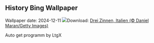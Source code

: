 ## History Bing Wallpaper
Wallpaper date: 2024-12-11
![](https://www.bing.com/th?id=OHR.DolomitesSky_DE-DE3083933099_UHD.jpg&w=1000)Download: [Drei Zinnen, Italien (© Daniel Maran/Getty Images)](https://www.bing.com/th?id=OHR.DolomitesSky_DE-DE3083933099_UHD.jpg)

Auto get programm by LtgX
